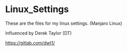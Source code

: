 # Linux_Settings

These are the files for my linux settings. (Manjaro Linux)

Influenced by Derek Taylor (DT)

https://gitlab.com/dwt1/
